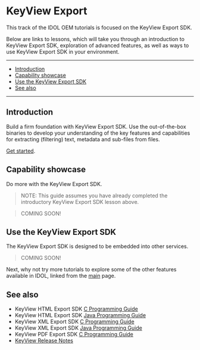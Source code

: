 # KeyView Export

This track of the IDOL OEM tutorials is focused on the KeyView Export SDK.  

Below are links to lessons, which will take you through an introduction to KeyView Export SDK, exploration of advanced features, as well as ways to use KeyView Export SDK in your environment.

---

- [Introduction](#introduction)
- [Capability showcase](#capability-showcase)
- [Use the KeyView Export SDK](#use-the-keyview-export-sdk)
- [See also](#see-also)

---

## Introduction

Build a firm foundation with KeyView Export SDK.  Use the out-of-the-box binaries to develop your understanding of the key features and capabilities for extracting (filtering) text, metadata and sub-files from files.

[Get started](./introduction.md).

## Capability showcase

Do more with the KeyView Export SDK.

> NOTE: This guide assumes you have already completed the introductory KeyView Export SDK lesson above.

> COMING SOON!


## Use the KeyView Export SDK

The KeyView Export SDK is designed to be embedded into other services.

> COMING SOON!

Next, why not try more tutorials to explore some of the other features available in IDOL, linked from the [main](../README.md#capability-showcase-examples) page.

## See also

- KeyView HTML Export SDK [C Programming Guide](https://www.microfocus.com/documentation/idol/IDOL_24_1/KeyviewExportSDK_24.1_Documentation/Guides/html/html-export-c/index.html)
- KeyView HTML Export SDK [Java Programming Guide](https://www.microfocus.com/documentation/idol/IDOL_24_1/KeyviewExportSDK_24.1_Documentation/Guides/html/html-export-java/index.html)
- KeyView XML Export SDK [C Programming Guide](https://www.microfocus.com/documentation/idol/IDOL_24_1/KeyviewExportSDK_24.1_Documentation/Guides/html/xml-export-c/index.html)
- KeyView XML Export SDK [Java Programming Guide](https://www.microfocus.com/documentation/idol/IDOL_24_1/KeyviewExportSDK_24.1_Documentation/Guides/html/xml-export-java/)
- KeyView PDF Export SDK [C Programming Guide](https://www.microfocus.com/documentation/idol/IDOL_24_1/KeyviewExportSDK_24.1_Documentation/Guides/html/pdf-export-c/index.html)
- [KeyView Release Notes](https://www.microfocus.com/documentation/idol/IDOL_24_1/IDOLReleaseNotes_24.1_Documentation/oem/Content/_KeyView.htm)